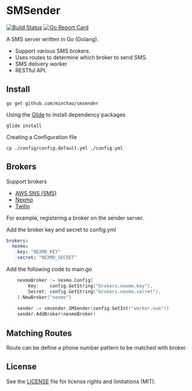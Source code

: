 # SMSender

[![Build Status](https://travis-ci.org/minchao/smsender.svg?branch=master)](https://travis-ci.org/minchao/smsender)
[![Go Report Card](https://goreportcard.com/badge/github.com/minchao/smsender)](https://goreportcard.com/report/github.com/minchao/smsender)

A SMS server written in Go (Golang).

* Support various SMS brokers.
* Uses routes to determine which broker to send SMS.
* SMS delivery worker
* RESTful API.

## Install

```
go get github.com/minchao/smsender
```

Using the [Glide](https://glide.sh/) to install dependency packages

```
glide install
```

Creating a Configuration file
 
```
cp ./config/config.default.yml ./config.yml
```

## Brokers

Support brokers

* [AWS SNS (SMS)](https://aws.amazon.com/sns/)
* [Nexmo](https://www.nexmo.com/)
* [Twilio](https://www.twilio.com/)

For example, registering a broker on the sender server.

Add the broker key and secret to config.yml

```yaml
brokers:
  nexmo:
    key: "NEXMO_KEY"
    secret: "NEXMO_SECRET"
```

Add the following code to main.go

```go
	nexmoBroker := nexmo.Config{
		Key:    config.GetString("brokers.nexmo.key"),
		Secret: config.GetString("brokers.nexmo.secret"),
	}.NewBroker("nexmo")
	
	sender := smsender.SMSender(config.GetInt("worker.num"))
	sender.AddBroker(nexmoBroker)
```

## Matching Routes

Route can be define a phone number pattern to be matched with broker.

## License

See the [LICENSE](LICENSE.md) file for license rights and limitations (MIT).
